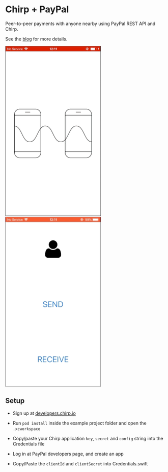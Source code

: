 # Chirp + PayPal

Peer-to-peer payments with anyone nearby using PayPal REST API and Chirp.

See the [blog](https://blog.chirp.io/chirp-paypal) for more details.

![PayPalSend](/Assets/PayPalSend.gif)
![PayPalReceive](/Assets/PayPalReceive.gif)

## Setup

- Sign up at [developers.chirp.io](https://developers.chirp.io)
- Run `pod install` inside the example project folder and open the `.xcworkspace`
- Copy/paste your Chirp application `key`, `secret` and `config` string into the Credentials file

- Log in at PayPal developers page, and create an app
- Copy/Paste the `clientId` and `clientSecret` into Credentials.swift
